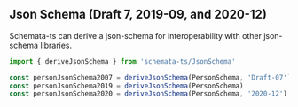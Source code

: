 ## Json Schema (Draft 7, 2019-09, and 2020-12)

Schemata-ts can derive a json-schema for interoperability with other json-schema libraries.

```ts
import { deriveJsonSchema } from 'schemata-ts/JsonSchema'

const personJsonSchema2007 = deriveJsonSchema(PersonSchema, 'Draft-07')
const personJsonSchema2019 = deriveJsonSchema(PersonSchema)
const personJsonSchema2020 = deriveJsonSchema(PersonSchema, '2020-12')
```
